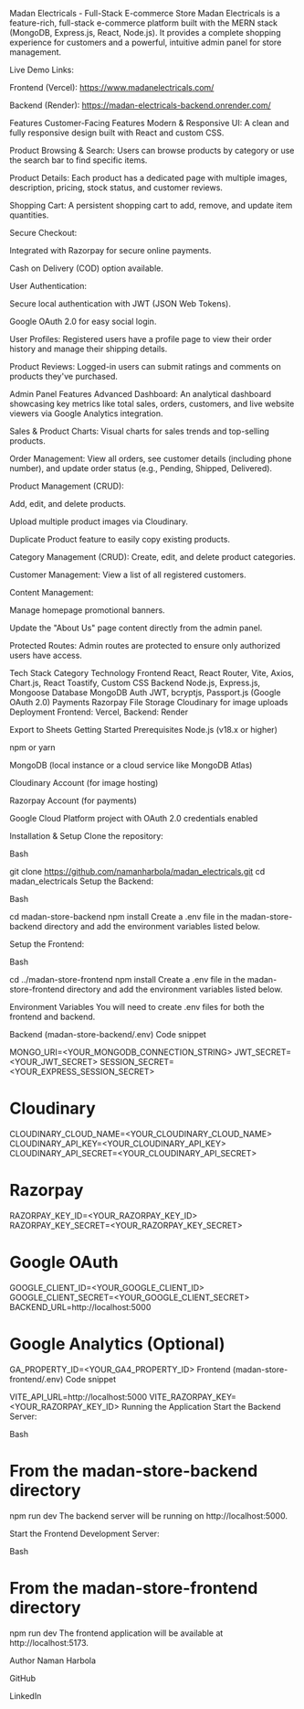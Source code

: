 Madan Electricals - Full-Stack E-commerce Store
Madan Electricals is a feature-rich, full-stack e-commerce platform built with the MERN stack (MongoDB, Express.js, React, Node.js). It provides a complete shopping experience for customers and a powerful, intuitive admin panel for store management.

Live Demo Links:

Frontend (Vercel): https://www.madanelectricals.com/

Backend (Render): https://madan-electricals-backend.onrender.com/

Features
Customer-Facing Features
Modern & Responsive UI: A clean and fully responsive design built with React and custom CSS.

Product Browsing & Search: Users can browse products by category or use the search bar to find specific items.

Product Details: Each product has a dedicated page with multiple images, description, pricing, stock status, and customer reviews.

Shopping Cart: A persistent shopping cart to add, remove, and update item quantities.

Secure Checkout:

Integrated with Razorpay for secure online payments.

Cash on Delivery (COD) option available.

User Authentication:

Secure local authentication with JWT (JSON Web Tokens).

Google OAuth 2.0 for easy social login.

User Profiles: Registered users have a profile page to view their order history and manage their shipping details.

Product Reviews: Logged-in users can submit ratings and comments on products they've purchased.

Admin Panel Features
Advanced Dashboard: An analytical dashboard showcasing key metrics like total sales, orders, customers, and live website viewers via Google Analytics integration.

Sales & Product Charts: Visual charts for sales trends and top-selling products.

Order Management: View all orders, see customer details (including phone number), and update order status (e.g., Pending, Shipped, Delivered).

Product Management (CRUD):

Add, edit, and delete products.

Upload multiple product images via Cloudinary.

Duplicate Product feature to easily copy existing products.

Category Management (CRUD): Create, edit, and delete product categories.

Customer Management: View a list of all registered customers.

Content Management:

Manage homepage promotional banners.

Update the "About Us" page content directly from the admin panel.

Protected Routes: Admin routes are protected to ensure only authorized users have access.

Tech Stack
Category	Technology
Frontend	React, React Router, Vite, Axios, Chart.js, React Toastify, Custom CSS
Backend	Node.js, Express.js, Mongoose
Database	MongoDB
Auth	JWT, bcryptjs, Passport.js (Google OAuth 2.0)
Payments	Razorpay
File Storage	Cloudinary for image uploads
Deployment	Frontend: Vercel, Backend: Render

Export to Sheets
Getting Started
Prerequisites
Node.js (v18.x or higher)

npm or yarn

MongoDB (local instance or a cloud service like MongoDB Atlas)

Cloudinary Account (for image hosting)

Razorpay Account (for payments)

Google Cloud Platform project with OAuth 2.0 credentials enabled

Installation & Setup
Clone the repository:

Bash

git clone https://github.com/namanharbola/madan_electricals.git
cd madan_electricals
Setup the Backend:

Bash

cd madan-store-backend
npm install
Create a .env file in the madan-store-backend directory and add the environment variables listed below.

Setup the Frontend:

Bash

cd ../madan-store-frontend
npm install
Create a .env file in the madan-store-frontend directory and add the environment variables listed below.

Environment Variables
You will need to create .env files for both the frontend and backend.

Backend (madan-store-backend/.env)
Code snippet

MONGO_URI=<YOUR_MONGODB_CONNECTION_STRING>
JWT_SECRET=<YOUR_JWT_SECRET>
SESSION_SECRET=<YOUR_EXPRESS_SESSION_SECRET>

# Cloudinary
CLOUDINARY_CLOUD_NAME=<YOUR_CLOUDINARY_CLOUD_NAME>
CLOUDINARY_API_KEY=<YOUR_CLOUDINARY_API_KEY>
CLOUDINARY_API_SECRET=<YOUR_CLOUDINARY_API_SECRET>

# Razorpay
RAZORPAY_KEY_ID=<YOUR_RAZORPAY_KEY_ID>
RAZORPAY_KEY_SECRET=<YOUR_RAZORPAY_KEY_SECRET>

# Google OAuth
GOOGLE_CLIENT_ID=<YOUR_GOOGLE_CLIENT_ID>
GOOGLE_CLIENT_SECRET=<YOUR_GOOGLE_CLIENT_SECRET>
BACKEND_URL=http://localhost:5000

# Google Analytics (Optional)
GA_PROPERTY_ID=<YOUR_GA4_PROPERTY_ID>
Frontend (madan-store-frontend/.env)
Code snippet

VITE_API_URL=http://localhost:5000
VITE_RAZORPAY_KEY=<YOUR_RAZORPAY_KEY_ID>
Running the Application
Start the Backend Server:

Bash

# From the madan-store-backend directory
npm run dev
The backend server will be running on http://localhost:5000.

Start the Frontend Development Server:

Bash

# From the madan-store-frontend directory
npm run dev
The frontend application will be available at http://localhost:5173.

Author
Naman Harbola

GitHub

LinkedIn
